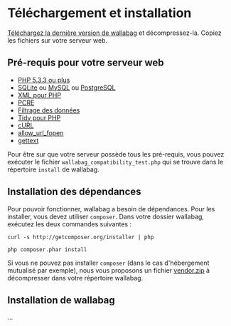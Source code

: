 # Téléchargement et installation
[Téléchargez la dernière version de wallabag](http://www.wallabag.org/download) et décompressez-la. Copiez les fichiers sur votre serveur web. 

## Pré-requis pour votre serveur web
* [PHP 5.3.3 ou plus](http://php.net/manual/en/install.php)
* [SQLite](http://php.net/manual/en/book.sqlite.php) ou [MySQL](http://php.net/manual/fr/book.mysql.php) ou [PostgreSQL](http://php.net/manual/en/book.pgsql.php)
* [XML pour PHP](http://php.net/xml)
* [PCRE](http://php.net/pcre)
* [Filtrage des données](http://php.net/manual/book.filter.php)
* [Tidy pour PHP](http://php.net/tidy)
* [cURL](http://php.net/curl)
* [allow_url_fopen](http://www.php.net/manual/en/filesystem.configuration.php#ini.allow-url-fopen)
* [gettext](http://php.net/manual/en/book.gettext.php)

Pour être sur que votre serveur possède tous les pré-requis, vous pouvez exécuter le fichier `wallabag_compatibility_test.php` qui se trouve dans le répertoire `install` de wallabag.

## Installation des dépendances
Pour pouvoir fonctionner, wallabag a besoin de dépendances. Pour les installer, vous devez utiliser `composer`. Dans votre dossier wallabag, exécutez les deux commandes suivantes :
```
curl -s http://getcomposer.org/installer | php
```
```
php composer.phar install
```

Si vous ne pouvez pas installer `composer` (dans le cas d'hébergement mutualisé par exemple), nous vous proposons un fichier [vendor.zip](http://wllbg.org/vendor) à décompresser dans votre répertoire wallabag.

## Installation de wallabag

...
